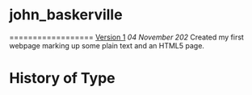 # john_baskerville
==================
[Version 1](https://cormacixd.github.io/john_baskerville/johnbaskerville.html)
*04 November 202*
Created my first webpage marking up some plain text and an HTML5 page.

















History of Type
==================